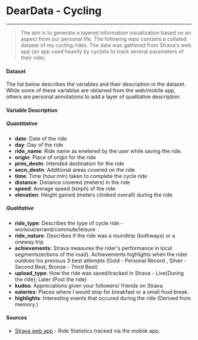 # DearData - Cycling
---
> The aim is to generate a layered information visualization based on an aspect from our personal life.  The following repo contains a collated dataset of my cycling rides. The data was gathered from Strava's web app (an app used heavily by cyclists to track several parameters of their ride). 

#### Dataset 
The list below describes the variables and their description in the dataset. While some of these variablse are obtained from the web/mobile app, others are personal annotations to add a layer of qualitative description.

#### Variable Description

##### Quantitative
  - **date**: Date of the ride
  - **day**: Day of the ride
  - **ride_name**: Ride name as enetered by the user while saving the ride.
  - **origin**: Place of origin for the ride
  - **prim_destn**: Intended destination for the ride
  - **secn_destn**: Additional areas covered on the ride
  - **time**: Time (hour:min) taken to complete the cycle ride
  - **distance**: Distance covered (meters) in the ride
  - **speed**: Average speed (kmph) of the ride.
  - **elevation**: Height gained (meters climbed overall) during the ride
 ##### Qualitative
  - **ride_type**: Describes the type of cycle ride - workout/errand/commute/leisure
  - **ride_nature**: Describes if the ride was a roundtrip (bothways) or a oneway trip
  - **achievements**: Strava measures the rider's performance in local segments(ections of the road). Achievements highlights when the rider outdoes his previous 3 best attempts (Gold - Personal Record , Silver - Second Best, Bronze - Third Best)
  - **upload_type**: How the ride was saved/tracked in Strava - Live(During the ride); Later (Post the ride)
  - **kudos**: Appreciations given your followers/ friends on Strava
  - **eateries**: Places where I would stop for breakfast or a small food break.
  - **highlights**: Interesting events that occured during the ride (Derived from memory.)


#### Sources
- [Strava web app](https://nodejs.org/) - Ride Statistics tracked via the mobile app.

